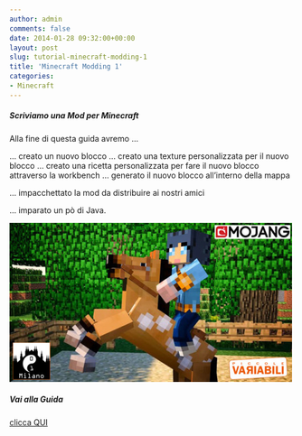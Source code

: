 ```yaml
---
author: admin
comments: false
date: 2014-01-28 09:32:00+00:00
layout: post
slug: tutorial-minecraft-modding-1
title: 'Minecraft Modding 1'
categories:
- Minecraft
---
```


##### Scriviamo una Mod per Minecraft


Alla fine di questa guida avremo ...

… creato un nuovo blocco
… creato una texture personalizzata per il nuovo blocco
… creato una ricetta personalizzata per fare il nuovo blocco attraverso la workbench
… generato il nuovo blocco all’interno della mappa

… impacchettato la mod da distribuire ai nostri amici

… imparato un pò di Java.

[![tutorial_minecraft_01](/assets/uploads/2014/01/tutorial_minecraft_01-e1390565656609.jpg)](/assets/uploads/2014/01/tutorial_minecraft_01-e1390565656609.jpg)


##### Vai alla Guida
<a href="https://docs.google.com/document/d/1ZlnqE98ckeoGnvdpM1En2JW9QrVc98oFCvGADeIEn98/edit?usp=sharing" target="new">clicca QUI</a>
